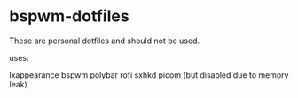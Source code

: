 # bspwm-dotfiles

These are personal dotfiles and should not be used.

uses:

lxappearance
bspwm
polybar
rofi
sxhkd
picom (but disabled due to memory leak)

